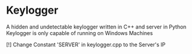 # Keylogger
A hidden and undetectable keylogger written in C++ and server in Python
Keylogger is only capable of running on Windows Machines

[!] Change Constant 'SERVER' in keylogger.cpp to the Server's IP
